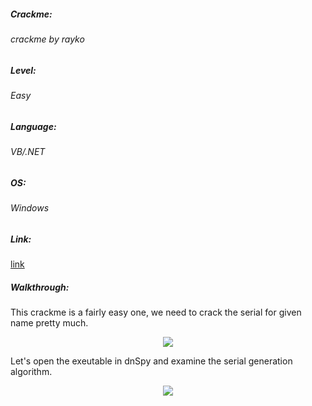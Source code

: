 ##### Crackme: 
###### crackme by rayko

##### Level:
###### Easy

##### Language:
###### VB/.NET

##### OS:
###### Windows

##### Link:
[link](https://crackmes.one/crackme/5ab77f6633c5d40ad448cc4b)

##### Walkthrough:
This crackme is a fairly easy one, we need to crack the serial for given name pretty much.

<p align="center">
  <img src="https://github.com/ihack4falafel/OSEE/blob/master/Crackmes/dotNet/crackme%20by%20rayko/Program.PNG">
</p>

Let's open the exeutable in dnSpy and examine the serial generation algorithm.

<p align="center">
<img src="https://github.com/ihack4falafel/OSEE/blob/master/Crackmes/dotNet/crackme%20by%20rayko/Functions.PNG">
</p>
